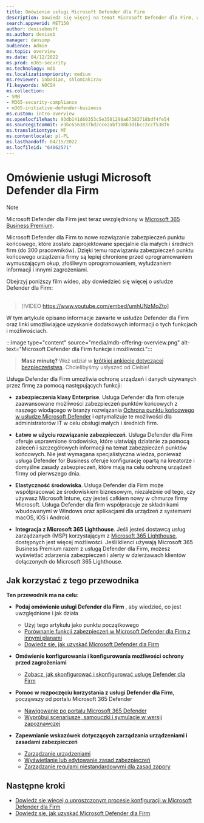 ```yaml
---
title: Omówienie usługi Microsoft Defender dla Firm
description: Dowiedz się więcej na temat Microsoft Defender dla Firm, w tym konfigurowania, rozpoczynania pracy i korzystania z usług
search.appverid: MET150
author: denisebmsft
ms.author: deniseb
manager: dansimp
audience: Admin
ms.topic: overview
ms.date: 04/12/2022
ms.prod: m365-security
ms.technology: mdb
ms.localizationpriority: medium
ms.reviewer: inbadian, shlomiakirav
f1.keywords: NOCSH
ms.collection:
- SMB
- M365-security-compliance
- m365-initiative-defender-business
ms.custom: intro-overview
ms.openlocfilehash: 93db141d60353c5e3581298a67383718bdf4fe54
ms.sourcegitcommit: e3bc6563037bd2cce2abf108b3d1bcc2ccf538f6
ms.translationtype: MT
ms.contentlocale: pl-PL
ms.lasthandoff: 04/15/2022
ms.locfileid: "64862571"
---
```

# <a name="overview-of-microsoft-defender-for-business"></a>Omówienie usługi Microsoft Defender dla Firm

> [!NOTE]
> Microsoft Defender dla Firm jest teraz uwzględniony w [Microsoft 365 Business Premium](../../business-premium/index.md). 

Microsoft Defender dla Firm to nowe rozwiązanie zabezpieczeń punktu końcowego, które zostało zaprojektowane specjalnie dla małych i średnich firm (do 300 pracowników). Dzięki temu rozwiązaniu zabezpieczeń punktu końcowego urządzenia firmy są lepiej chronione przed oprogramowaniem wymuszającym okup, złośliwym oprogramowaniem, wyłudzaniem informacji i innymi zagrożeniami. 

Obejrzyj poniższy film wideo, aby dowiedzieć się więcej o usłudze Defender dla Firm: <br/><br/>

> [!VIDEO https://www.youtube.com/embed/umhUNzMqZto]

W tym artykule opisano informacje zawarte w usłudze Defender dla Firm oraz linki umożliwiające uzyskanie dodatkowych informacji o tych funkcjach i możliwościach.

:::image type="content" source="media/mdb-offering-overview.png" alt-text="Microsoft Defender dla Firm funkcje i możliwości.":::

>
> **Masz minutę?**
> Weź udział w <a href="https://microsoft.qualtrics.com/jfe/form/SV_0JPjTPHGEWTQr4y" target="_blank">krótkiej ankiecie dotyczącej bezpieczeństwa</a>. Chcielibyśmy usłyszeć od Ciebie!
>

Usługa Defender dla Firm umożliwia ochronę urządzeń i danych używanych przez firmę za pomocą następujących funkcji:

- **zabezpieczenia klasy Enterprise**. Usługa Defender dla firm oferuje zaawansowane możliwości zabezpieczeń punktów końcowych z naszego wiodącego w branży rozwiązania [Ochrona punktu końcowego w usłudze Microsoft Defender](../defender-endpoint/microsoft-defender-endpoint.md) i optymalizuje te możliwości dla administratorów IT w celu obsługi małych i średnich firm.

- **Łatwe w użyciu rozwiązanie zabezpieczeń**. Usługa Defender dla Firm oferuje usprawnione środowiska, które ułatwiają działanie za pomocą zaleceń i szczegółowych informacji na temat zabezpieczeń punktów końcowych. Nie jest wymagana specjalistyczna wiedza, ponieważ usługa Defender for Business oferuje konfigurację opartą na kreatorze i domyślne zasady zabezpieczeń, które mają na celu ochronę urządzeń firmy od pierwszego dnia.

- **Elastyczność środowiska**. Usługa Defender dla Firm może współpracować ze środowiskiem biznesowym, niezależnie od tego, czy używasz Microsoft Intune, czy jesteś całkiem nowy w chmurze firmy Microsoft. Usługa Defender dla firm współpracuje ze składnikami wbudowanymi w Windows oraz aplikacjami dla urządzeń z systemami macOS, iOS i Android.

- **Integracja z Microsoft 365 Lighthouse**. Jeśli jesteś dostawcą usług zarządzanych (MSP) korzystającym z [Microsoft 365 Lighthouse](../../lighthouse/m365-lighthouse-overview.md), dostępnych jest więcej możliwości. Jeśli klienci używają Microsoft 365 Business Premium razem z usługą Defender dla Firm, możesz wyświetlać zdarzenia zabezpieczeń i alerty w dzierżawach klientów dołączonych do Microsoft 365 Lighthouse.

## <a name="how-to-use-this-guide"></a>Jak korzystać z tego przewodnika

**Ten przewodnik ma na celu**:

- **Podaj omówienie usługi Defender dla Firm** , aby wiedzieć, co jest uwzględnione i jak działa
   - Użyj tego artykułu jako punktu początkowego
   - [Porównanie funkcji zabezpieczeń w Microsoft Defender dla Firm z innymi planami](compare-mdb-m365-plans.md) 
   - [Dowiedz się, jak uzyskać Microsoft Defender dla Firm](get-defender-business.md)

- **Omówienie konfigurowania i konfigurowania możliwości ochrony przed zagrożeniami** 
   - [Zobacz, jak skonfigurować i skonfigurować usługę Defender dla Firm](mdb-setup-configuration.md)

- **Pomoc w rozpoczęciu korzystania z usługi Defender dla Firm**, począwszy od portalu Microsoft 365 Defender 
   - [Nawigowanie po portalu Microsoft 365 Defender](mdb-get-started.md)
   - [Wypróbuj scenariusze, samouczki i symulacje w wersji zapoznawczej](mdb-tutorials.md)

- **Zapewnianie wskazówek dotyczących zarządzania urządzeniami i zasadami zabezpieczeń**
   - [Zarządzanie urządzeniami](mdb-manage-devices.md)
   - [Wyświetlanie lub edytowanie zasad zabezpieczeń](mdb-view-edit-policies.md)
   - [Zarządzanie regułami niestandardowymi dla zasad zapory](mdb-custom-rules-firewall.md)  

## <a name="next-steps"></a>Następne kroki

- [Dowiedz się więcej o uproszczonym procesie konfiguracji w Microsoft Defender dla Firm](mdb-simplified-configuration.md)
- [Dowiedz się, jak uzyskać Microsoft Defender dla Firm](get-defender-business.md)